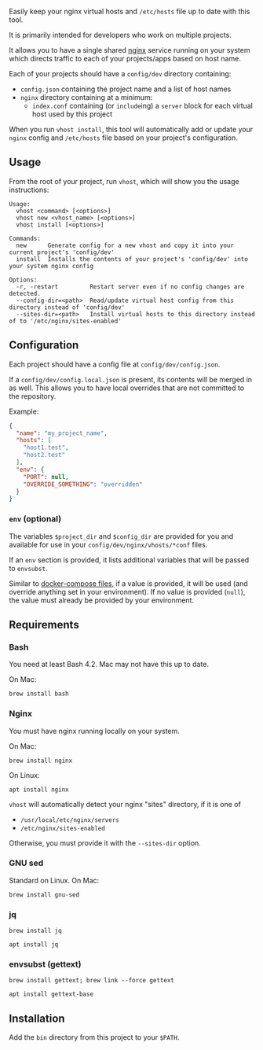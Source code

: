 Easily keep your nginx virtual hosts and `/etc/hosts` file up to date with this tool.

It is primarily intended for developers who work on multiple projects.

It allows you to have a single shared [nginx](http://nginx.org/) service running on your system
which directs traffic to each of your projects/apps based on host name.

Each of your projects should have a `config/dev` directory containing:
- `config.json` containing the project name and a list of host names
- `nginx` directory containing at a minimum:
  - `index.conf` containing (or `include`ing) a `server` block for each virtual host used by this project

When you run `vhost install`, this tool will automatically add or update your `nginx` config and
`/etc/hosts` file based on your project's configuration.

## Usage

From the root of your project, run `vhost`, which will show you the usage instructions:

```
Usage:
  vhost <command> [<options>]
  vhost new <vhost_name> [<options>]
  vhost install [<options>]

Commands:
  new      Generate config for a new vhost and copy it into your current project's 'config/dev'
  install  Installs the contents of your project's 'config/dev' into your system nginx config

Options:
  -r, -restart         Restart server even if no config changes are detected.
  --config-dir=<path>  Read/update virtual host config from this directory instead of 'config/dev'
  --sites-dir=<path>   Install virtual hosts to this directory instead of to '/etc/nginx/sites-enabled'
```

## Configuration

Each project should have a config file at `config/dev/config.json`.

If a `config/dev/config.local.json` is present, its contents will be merged in as well. This allows
you to have local overrides that are not committed to the repository.

Example:

```json
{
  "name": "my_project_name",
  "hosts": [
    "host1.test",
    "host2.test"
  ],
  "env": {
    "PORT": null,
    "OVERRIDE_SOMETHING": "overridden"
  }
}
```

### `env` (optional)

The variables `$project_dir` and `$config_dir` are provided for you and available for use in your
`config/dev/nginx/vhosts/*conf` files.

If an `env` section is provided, it lists additional variables that will be passed to `envsubst`.

Similar to
[docker-compose files](https://docs.docker.com/compose/compose-file/05-services/#environment),
if a value is provided, it will be used (and override anything set in your environment). If no value
is provided (`null`), the value must already be provided by your environment.

## Requirements

### Bash

You need at least Bash 4.2. Mac may not have this up to date.

On Mac:
```
brew install bash
```

### Nginx

You must have nginx running locally on your system.

On Mac:
```
brew install nginx
```

On Linux:
```
apt install nginx
```

`vhost` will automatically detect your nginx "sites" directory, if it is one of
- `/usr/local/etc/nginx/servers`
- `/etc/nginx/sites-enabled`

Otherwise, you must provide it with the `--sites-dir` option.

### GNU sed

Standard on Linux. On Mac:

```
brew install gnu-sed
```

### jq

```
brew install jq
```

```
apt install jq
```

### envsubst (gettext)

```
brew install gettext; brew link --force gettext
```

```
apt install gettext-base
```

## Installation

Add the `bin` directory from this project to your `$PATH`.




